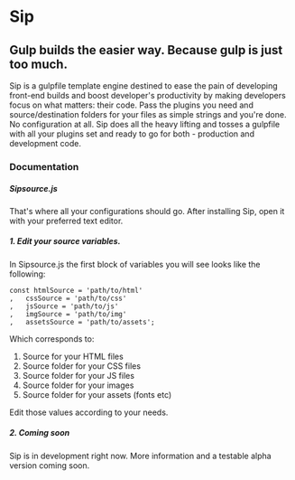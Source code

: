 # Sip
## Gulp builds the easier way. Because gulp is just too much.

Sip is a gulpfile template engine destined to ease the pain of developing front-end builds and boost developer's productivity by making developers focus on what matters: their code. Pass the plugins you need and source/destination folders for your files as simple strings and you're done. No configuration at all. Sip does all the heavy lifting and tosses a gulpfile with all your plugins set and ready to go for both - production and development code.

### Documentation

##### Sipsource.js
That's where all your configurations should go. After installing Sip, open it with your preferred text editor.

##### 1. Edit your source variables.
In Sipsource.js the first block of variables you will see looks like the following:

```
const htmlSource = 'path/to/html'
,	cssSource = 'path/to/css'
,	jsSource = 'path/to/js'
,	imgSource = 'path/to/img'
,	assetsSource = 'path/to/assets';

```
Which corresponds to:

1. Source for your HTML files
2. Source folder for your CSS files
3. Source folder for your JS files
4. Source folder for your images
5. Source folder for your assets (fonts etc)

Edit those values according to your needs.

##### 2. Coming soon
Sip is in development right now. More information and a testable alpha version coming soon.
